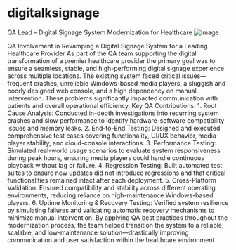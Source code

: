 # digitalksignage
QA Lead – Digital Signage System Modernization for Healthcare
![image](https://github.com/user-attachments/assets/24cdcdb0-2068-4e18-b4c5-ac390a2ca0e4)

QA Involvement in Revamping a Digital Signage System for a Leading Healthcare Provider As part of the QA team supporting the digital transformation of a premier healthcare provider the primary goal was to ensure a seamless, stable, and high-performing digital signage experience across multiple locations. The existing system faced critical issues—frequent crashes, unreliable Windows-based media players, a sluggish and poorly designed web console, and a high dependency on manual intervention. These problems significantly impacted communication with patients and overall operational efficiency. Key QA Contributions: 1. Root Cause Analysis: Conducted in-depth investigations into recurring system crashes and slow performance to identify hardware-software compatibility issues and memory leaks. 2. End-to-End Testing: Designed and executed comprehensive test cases covering functionality, UI/UX behavior, media player stability, and cloud-console interactions. 3. Performance Testing: Simulated real-world usage scenarios to evaluate system responsiveness during peak hours, ensuring media players could handle continuous playback without lag or failure. 4. Regression Testing: Built automated test suites to ensure new updates did not introduce regressions and that critical functionalities remained intact after each deployment. 5. Cross-Platform Validation: Ensured compatibility and stability across different operating environments, reducing reliance on high-maintenance Windows-based players. 6. Uptime Monitoring & Recovery Testing: Verified system resilience by simulating failures and validating automatic recovery mechanisms to minimize manual intervention. By applying QA best practices throughout the modernization process, the team helped transition the system to a reliable, scalable, and low-maintenance solution—drastically improving communication and user satisfaction within the healthcare environment

